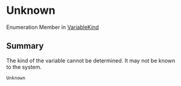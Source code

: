 # Unknown

Enumeration Member in [VariableKind](yarn.variablekind.md)

## Summary

The kind of the variable cannot be determined. It may not be known\
to the system.

```csharp
Unknown
```
